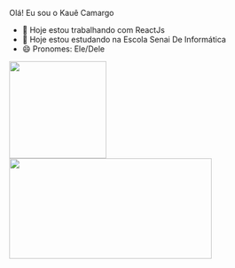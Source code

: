 Olá! Eu sou o Kauê Camargo

- 🔭 Hoje estou trabalhando com ReactJs
- 🌱 Hoje estou estudando na Escola Senai De Informática
- 😄 Pronomes: Ele/Dele

<div>
  <a href = "https://beacons.ai/zennitte">
  <img height = "175em"  src="https://github-readme-stats.vercel.app/api?username=Zennitte&show_icons=true&theme=dracula&include_all_commits=true&count_private=true"/>
  <img height = "181em"  width = "365" src="https://github-readme-stats.vercel.app/api/top-langs/?username=Zennitte&layout=compact&langs_count=16&theme=dracula"/>
</div>
